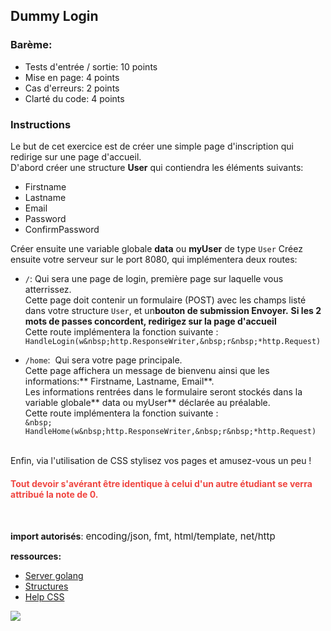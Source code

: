 ## Dummy Login

### Barème:
- Tests d'entrée / sortie: 10 points
- Mise en page: 4 points
- Cas d'erreurs: 2 points
- Clarté du code: 4 points

### Instructions
Le but de cet exercice est de créer une simple page d'inscription qui redirige sur une page d'accueil.<br>D'abord créer une structure **User** qui contiendra les éléments suivants:

- Firstname
- Lastname
- Email
- Password
- ConfirmPassword

Créer ensuite une variable globale **data** ou **myUser** de type `User`
Créez ensuite votre serveur sur le port 8080, qui implémentera deux routes:

- `/`: Qui sera une page de login, première page sur laquelle vous atterrissez.<br>
        Cette page doit contenir un formulaire (POST) avec les champs listé dans votre structure `User`, et un**bouton de submission Envoyer.** **Si les 2 mots de passes concordent, redirigez sur la page d'accueil**<br>
        Cette route implémentera la fonction suivante :<br>
        ```HandleLogin(w&nbsp;http.ResponseWriter,&nbsp;r&nbsp;*http.Request)```

- `/home`:&nbsp; Qui sera votre page principale.<br>
Cette page affichera un message de bienvenu ainsi que les informations:** Firstname, Lastname, Email**.<br>
Les informations rentrées dans le formulaire seront stockés dans la variable globale** data ou myUser** déclarée au préalable.<br>
Cette route implémentera la fonction suivante :<br>
`&nbsp; HandleHome(w&nbsp;http.ResponseWriter,&nbsp;r&nbsp;*http.Request)`

<br>
Enfin, via l'utilisation de CSS stylisez vos pages et amusez-vous un peu !
<h4><span class="" style="color: rgb(239, 69, 64);"><b>Tout devoir s'avérant être identique à celui d'un autre étudiant se verra attribué la note de 0.</b></span></h4><br>

**import autorisés**: <span style="font-size: 0.9375rem;">encoding/json,&nbsp;</span><span style="font-size: 0.9375rem;">fmt,&nbsp;<span style="font-size: 0.9375rem;">html/template,&nbsp;</span><span style="font-size: 0.9375rem;">net/http</span>

**ressources:&nbsp;**
- <a href="https://gowebexamples.com/http-server/" target="_blank">Server golang</a>
- <a href="https://git.ytrack.learn.ynov.com/ERUAUD/playground/src/branch/master/go/structures/main.go">Structures</a>
- <a href="https://www.w3schools.com/Css/default.asp">Help CSS</a>

![](https://i.imgur.com/SDcTd8A.gif)

<!-- <video controls="true"><source src="https://auvencecom-my.sharepoint.com/:v:/g/personal/v_riamon_ynov_com/ETCFu5vhTpxCgunSBIGcQ0sBpX9M3hM32Gba9Lva2GrCtA?e=aLXsEC">https://auvencecom-my.sharepoint.com/:v:/g/personal/v_riamon_ynov_com/ETCFu5vhTpxCgunSBIGcQ0sBpX9M3hM32Gba9Lva2GrCtA?e=aLXsEC</video>&nbsp;<br><p></p> -->